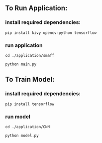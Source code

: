 

## To Run Application:

### install required dependencies:

```
pip install kivy opencv-python tensorflow
```

### run application
```
cd ./application/smaff

python main.py
```

## To Train Model:

### install required dependencies:
```
pip install tensorflow
```

### run model

```
cd ./application/CNN

python model.py
```
